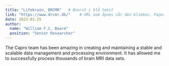 ```yaml
---
title: "Lifebrain, DRCMR"   # Øverst i blå tekst
link: "https://www.drcmr.dk/"    # URL som åpnes når den klikkes. Paper eller prosjektside.
date: 2023-01-25
author: 
  name: "William F.C. Baaré"
  position: "Senior Researcher"
---
```


The Capro team has been amazing in creating and maintaining a stable and scalable data management and processing environment.
It has allowed me to successfully process thousands of brain MRI data sets.
